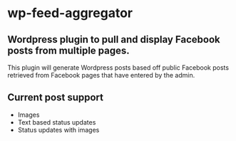 # wp-feed-aggregator
## Wordpress plugin to pull and display Facebook posts from multiple pages.

This plugin will generate Wordpress posts based off public Facebook posts retrieved from Facebook pages that have entered by the admin.

## Current post support
- Images
- Text based status updates
- Status updates with images
